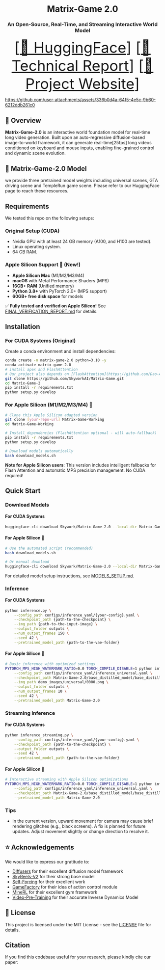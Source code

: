 <p align="center">
<h1 align="center">Matrix-Game 2.0</h1>
<h3 align="center">An Open-Source, Real-Time, and Streaming Interactive World Model</h3>
</p>

<font size=7><div align='center' >  [[🤗 HuggingFace](https://huggingface.co/Skywork/Matrix-Game-2.0)] [[📖 Technical Report](https://matrix-game-v2.github.io/static/pdf/report.pdf)] [[🚀 Project Website](https://matrix-game-v2.github.io/)] </div></font>

https://github.com/user-attachments/assets/336b0d4a-64f5-4e5c-9b60-6212ddb261c0

## 📝 Overview
**Matrix-Game-2.0** is an interactive world foundation model for real-time long video generation.  Built upon an auto-regressive diffusion-based image-to-world framework, it can generate real-time[25fps] long videos conditioned on keyboard and mouse inputs, enabling fine-grained control and dynamic scene evolution.

## 🤗 Matrix-Game-2.0 Model
we provide three pretrained model weights including universal scenes, GTA driving scene and TempleRun game scene. Please refer to our HuggingFace page to reach these resources.

## Requirements
We tested this repo on the following setups:

### Original Setup (CUDA)
* Nvidia GPU with at least 24 GB memory (A100, and H100 are tested).
* Linux operating system.
* 64 GB RAM.

### Apple Silicon Support 🍎 (New!)
* **Apple Silicon Mac** (M1/M2/M3/M4)
* **macOS** with Metal Performance Shaders (MPS)
* **16GB+ RAM** (Unified memory)
* **Python 3.8+** with PyTorch 2.0+ (MPS support)
* **60GB+ free disk space** for models

✅ **Fully tested and verified on Apple Silicon!** See [FINAL_VERIFICATION_REPORT.md](FINAL_VERIFICATION_REPORT.md) for details.

## Installation

### For CUDA Systems (Original)
Create a conda environment and install dependencies:
```bash
conda create -n matrix-game-2.0 python=3.10 -y
conda activate matrix-game-2.0
# install apex and FlashAttention
# Our project also depends on [FlashAttention](https://github.com/Dao-AILab/flash-attention)
git clone https://github.com/SkyworkAI/Matrix-Game.git
cd Matrix-Game-2
pip install -r requirements.txt
python setup.py develop
```

### For Apple Silicon (M1/M2/M3/M4) 🍎
```bash
# Clone this Apple Silicon adapted version
git clone [your-repo-url] Matrix-Game-Working
cd Matrix-Game-Working

# Install dependencies (FlashAttention optional - will auto-fallback)
pip install -r requirements.txt
python setup.py develop

# Download models automatically
bash download_models.sh
```

**Note for Apple Silicon users**: This version includes intelligent fallbacks for Flash Attention and automatic MPS precision management. No CUDA required!


## Quick Start

### Download Models

#### For CUDA Systems
```bash
huggingface-cli download Skywork/Matrix-Game-2.0 --local-dir Matrix-Game-2.0
```

#### For Apple Silicon 🍎
```bash
# Use the automated script (recommended)
bash download_models.sh

# Or manual download
huggingface-cli download Skywork/Matrix-Game-2.0 --local-dir Matrix-Game-2.0 --local-dir-use-symlinks
```

For detailed model setup instructions, see [MODELS_SETUP.md](MODELS_SETUP.md).

### Inference

#### For CUDA Systems
```bash
python inference.py \
    --config_path configs/inference_yaml/{your-config}.yaml \
    --checkpoint_path {path-to-the-checkpoint} \
    --img_path {path-to-the-input-image} \
    --output_folder outputs \
    --num_output_frames 150 \
    --seed 42 \
    --pretrained_model_path {path-to-the-vae-folder}
```

#### For Apple Silicon 🍎
```bash
# Basic inference with optimized settings
PYTORCH_MPS_HIGH_WATERMARK_RATIO=0.0 TORCH_COMPILE_DISABLE=1 python inference.py \
    --config_path configs/inference_yaml/inference_universal.yaml \
    --checkpoint_path Matrix-Game-2.0/base_distilled_model/base_distill.safetensors \
    --img_path demo_images/universal/0000.png \
    --output_folder outputs \
    --num_output_frames 10 \
    --seed 42 \
    --pretrained_model_path Matrix-Game-2.0
```

### Streaming Inference

#### For CUDA Systems
```bash
python inference_streaming.py \
    --config_path configs/inference_yaml/{your-config}.yaml \
    --checkpoint_path {path-to-the-checkpoint} \
    --output_folder outputs \
    --seed 42 \
    --pretrained_model_path {path-to-the-vae-folder}
```

#### For Apple Silicon 🍎
```bash
# Interactive streaming with Apple Silicon optimizations
PYTORCH_MPS_HIGH_WATERMARK_RATIO=0.0 TORCH_COMPILE_DISABLE=1 python inference_streaming.py \
    --config_path configs/inference_yaml/inference_universal.yaml \
    --checkpoint_path Matrix-Game-2.0/base_distilled_model/base_distill.safetensors \
    --pretrained_model_path Matrix-Game-2.0
```

### Tips
- In the current version, upward movement for camera may cause brief rendering glitches (e.g., black screens). A fix is planned for future updates. Adjust movement slightly or change direction to resolve it.


## ⭐ Acknowledgements

We would like to express our gratitude to:

- [Diffusers](https://github.com/huggingface/diffusers) for their excellent diffusion model framework
- [SkyReels-V2](https://github.com/SkyworkAI/SkyReels-V2) for their strong base model
- [Self-Forcing](https://github.com/guandeh17/Self-Forcing) for their excellent work
- [GameFactory](https://github.com/KwaiVGI/GameFactory) for their idea of action control module
- [MineRL](https://github.com/minerllabs/minerl) for their excellent gym framework
- [Video-Pre-Training](https://github.com/openai/Video-Pre-Training) for their accurate Inverse Dynamics Model

## 📄 License

This project is licensed under the MIT License - see the [LICENSE](LICENSE) file for details.

## Citation
If you find this codebase useful for your research, please kindly cite our paper:
```
```
